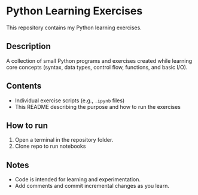 # Python Learning Exercises

This repository contains my Python learning exercises.

## Description
A collection of small Python programs and exercises created while learning core concepts (syntax, data types, control flow, functions, and basic I/O).

## Contents
- Individual exercise scripts (e.g., `.ipynb` files)
- This README describing the purpose and how to run the exercises

## How to run
1. Open a terminal in the repository folder.
2. Clone repo to run notebooks

## Notes
- Code is intended for learning and experimentation.
- Add comments and commit incremental changes as you learn.